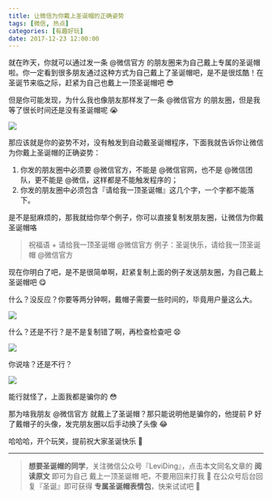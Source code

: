 ```yaml
---
title: 让微信为你戴上圣诞帽的正确姿势
tags: [微信, 热点]
categories: [有趣好玩]
date: 2017-12-23 12:00:00
---
```


就在昨天，你就可以通过发一条 @微信官方 的朋友圈来为自己戴上专属的圣诞帽啦。你一定看到很多朋友通过这种方式为自己戴上了圣诞帽吧，是不是很炫酷！在圣诞节来临之际，赶紧为自己也戴上一顶圣诞帽吧 😎

但是你可能发现，为什么我也像朋友那样发了一条 @微信官方 的朋友圈，但是我等了很长时间还是没有圣诞帽呢 😭 

<!-- more -->

![](https://i.loli.net/2017/12/25/5a4076d5105da.jpg)

那应该就是你的姿势不对，没有触发到自动戴圣诞帽程序，下面我就告诉你让微信为你戴上圣诞帽的正确姿势：

1. 你发的朋友圈中必须要 @微信官方，不能是 @微信官网，也不是 @微信团队，更不能是 @微信，这样都是不能触发程序的；
2. 你发的朋友圈中必须包含『请给我一顶圣诞帽』这几个字，一个字都不能落下。

是不是挺麻烦的，那我就给你举个例子，你可以直接复制发朋友圈，让微信为你戴圣诞帽咯

> 祝福语 + 请给我一顶圣诞帽 @微信官方 
> 例子：圣诞快乐，请给我一顶圣诞帽 @微信官方

现在你明白了吧，是不是很简单啊，赶紧复制上面的例子发送朋友圈，为自己戴上圣诞帽吧 😋

什么？没反应？你要等两分钟啊，戴帽子需要一些时间的，毕竟用户量这么大。

![](https://i.loli.net/2017/12/25/5a4076ed7bc35.jpg)

什么？还是不行？是不是复制错了啊，再检查检查吧 😧

![](https://i.loli.net/2017/12/25/5a4076fb895e9.jpg)

你说啥？还是不行？

![](https://i.loli.net/2017/12/23/5a3e1995af70a.jpg)


能行就怪了，上面我都是骗你的 😳

那为啥我朋友 @微信官方 就戴上了圣诞帽？那只能说明他是骗你的，他提前 P 好了戴帽子的头像，发完朋友圈以后手动换了头像 😂

哈哈哈，开个玩笑，提前祝大家圣诞快乐 👏 

---

> **想要圣诞帽的同学**，关注微信公众号『LeviDing』，点击本文同名文章的 **阅读原文** 即可为自己 戴上一顶圣诞帽 吧，不要用回来打我 🤣 
> 在公众号后台回复『圣诞』即可获得 **专属圣诞帽表情包**，快来试试吧 🤣 
